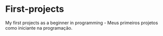 # First-projects
My first projects as a beginner in programming - Meus primeiros projetos como iniciante na programação.
